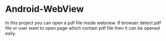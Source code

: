 # Android-WebView
In this project you can open a pdf file inside webview.
If browser detect pdf file or user want to open page which contain pdf file then it can be opened eaily.

